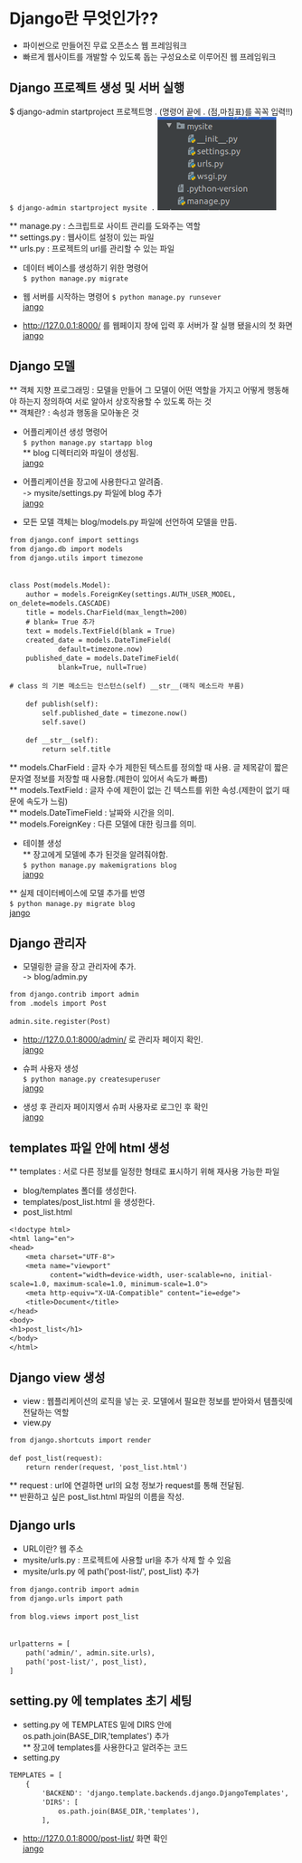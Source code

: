 # Django란 무엇인가??
* 파이썬으로 만들어진 무료 오픈소스 웹 프레임워크 
* 빠르게 웹사이트를 개발할 수 있도록 돕는 구성요소로 이루어진 웹 프레임워크

## Django 프로젝트 생성 및 서버 실행
$ django-admin startproject 프로젝트명 . (명령어 끝에 . (점,마침표)를 꼭꼭 입력!!)
` $ django-admin startproject mysite . `
![jango](img/img1.PNG)

** manage.py : 스크립트로 사이트 관리를 도와주는 역할  
** settings.py : 웹사이트 설정이 있는 파일  
** urls.py : 프로젝트의 url를 관리할 수 있는 파일  

* 데이터 베이스를 생성하기 위한 명령어  
` $ python manage.py migrate `
* 웹 서버를 시작하는 명령어
` $ python manage.py runsever `  
[jango](./img/img2.PNG)

* http://127.0.0.1:8000/ 를 웹페이지 창에 입력 후 서버가 잘 실행 됐을시의 첫 화면  
[jango](./img/img3.PNG)

## Django 모델
** 객체 지향 프로그래밍 : 모델을 만들어 그 모델이 어떤 역할을 가지고 어떻게 행동해야 하는지 정의하여 서로 알아서 상호작용할 수 있도록 하는 것  
** 객체란? : 속성과 행동을 모아놓은 것

* 어플리케이션 생성 명령어  
` $ python manage.py startapp blog `  
** blog 디렉터리와 파일이 생성됨.  
[jango](./img/img4.PNG)

* 어플리케이션을 장고에 사용한다고 알려줌.  
-> mysite/settings.py 파일에 blog 추가  
[jango](./img/img5.PNG)

* 모든 모델 객체는 blog/models.py 파일에 선언하여 모델을 만듬.  
```
from django.conf import settings
from django.db import models
from django.utils import timezone


class Post(models.Model):
    author = models.ForeignKey(settings.AUTH_USER_MODEL, on_delete=models.CASCADE)
    title = models.CharField(max_length=200)
    # blank= True 추가
    text = models.TextField(blank = True)
    created_date = models.DateTimeField(
            default=timezone.now)
    published_date = models.DateTimeField(
            blank=True, null=True)

# class 의 기본 메소드는 인스턴스(self) __str__(매직 메소드라 부름)
   
    def publish(self):
        self.published_date = timezone.now()
        self.save()

    def __str__(self):
        return self.title
```  

** models.CharField : 글자 수가 제한된 텍스트를 정의할 때 사용. 글 제목같이 짧은 문자열 정보를 저장할 때 사용함.(제한이 있어서 속도가 빠름)  
** models.TextField : 글자 수에 제한이 없는 긴 텍스트를 위한 속성.(제한이 없기 때문에 속도가 느림)  
** models.DateTimeField : 날짜와 시간을 의미.  
** models.ForeignKey : 다른 모델에 대한 링크를 의미.  

* 테이블 생성  
** 장고에게 모델에 추가 된것을 알려줘야함.  
` $ python manage.py makemigrations blog `  
[jango](./img/img6.PNG)  

** 실제 데이터베이스에 모델 추가를 반영  
` $ python manage.py migrate blog `  
[jango](./img/img7.PNG)  

## Django 관리자 
* 모델링한 글을 장고 관리자에 추가.  
-> blog/admin.py  
``` 
from django.contrib import admin
from .models import Post

admin.site.register(Post)
```
* http://127.0.0.1:8000/admin/ 로 관리자 페이지 확인.  
[jango](./img/img8.PNG) 

* 슈퍼 사용자 생성  
` $ python manage.py createsuperuser `  
[jango](./img/img9.PNG) 

* 생성 후 관리자 페이지엥서 슈퍼 사용자로 로그인 후 확인  
[jango](./img/img10.PNG) 

## templates 파일 안에 html 생성  
** templates : 서로 다른 정보를 일정한 형태로 표시하기 위해 재사용 가능한 파일
* blog/templates 폴더를 생성한다.
* templates/post_list.html 을 생성한다.
* post_list.html  
```
<!doctype html>
<html lang="en">
<head>
    <meta charset="UTF-8">
    <meta name="viewport"
          content="width=device-width, user-scalable=no, initial-scale=1.0, maximum-scale=1.0, minimum-scale=1.0">
    <meta http-equiv="X-UA-Compatible" content="ie=edge">
    <title>Document</title>
</head>
<body>
<h1>post_list</h1>
</body>
</html>  
```

## Django view 생성
* view : 웹플리케이션의 로직을 넣는 곳. 모델에서 필요한 정보를 받아와서 템플릿에 전달하는 역할 
* view.py   
```
from django.shortcuts import render

def post_list(request):
    return render(request, 'post_list.html')  
```
** request : url에 연결하면 url의 요청 정보가 request를 통해 전달됨.  
** 반환하고 싶은 post_list.html 파일의 이름을 작성.

## Django urls
* URL이란? 웹 주소
* mysite/urls.py : 프로젝트에 사용할 url을 추가 삭제 할 수 있음
* mysite/urls.py 에 path('post-list/', post_list) 추가  
```
from django.contrib import admin
from django.urls import path

from blog.views import post_list


urlpatterns = [
    path('admin/', admin.site.urls),
    path('post-list/', post_list),
] 
```

## setting.py 에 templates 초기 세팅
* setting.py 에 TEMPLATES 밑에 DIRS 안에 os.path.join(BASE_DIR,'templates') 추가  
** 장고에 templates를 사용한다고 알려주는 코드
* setting.py  

```
TEMPLATES = [
    {
        'BACKEND': 'django.template.backends.django.DjangoTemplates',
        'DIRS': [
            os.path.join(BASE_DIR,'templates'), 
        ],  
```
* http://127.0.0.1:8000/post-list/ 화면 확인  
[jango](./img/img11.PNG) 

